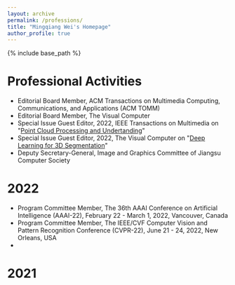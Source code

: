 ```yaml
---
layout: archive
permalink: /professions/
title: "Mingqiang Wei's Homepage"
author_profile: true
---
```


{% include base_path %}

Professional Activities
======
* Editorial Board Member, ACM Transactions on Multimedia Computing, Communications, and Applications (ACM TOMM)
* Editorial Board Member, The Visual Computer
* Special Issue Guest Editor, 2022, IEEE Transactions on Multimedia on "[Point Cloud Processing and Undertanding]( https://signalprocessingsociety.org/sites/default/files/uploads/special_issues_deadlines/TMM_SI_point_cloud.pdf)"
* Special Issue Guest Editor, 2022, The Visual Computer on "[Deep Learning for 3D Segmentation](https://www.springer.com/journal/371/updates/20164708)"
* Deputy Secretary-General, Image and Graphics Committee of Jiangsu Computer Society

2022
======
* Program Committee Member, The 36th AAAI Conference on Artificial Intelligence (AAAI-22), February 22 - March 1, 2022, Vancouver, Canada
* Program Committee Member, The IEEE/CVF Computer Vision and Pattern Recognition Conference (CVPR-22), June 21 - 24, 2022, New Orleans, USA
* 

  
2021
======



